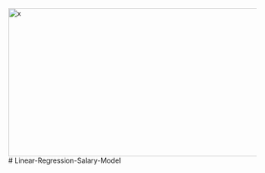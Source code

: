 
<img src="https://www.duperrin.com/wp-content/uploads/2017/05/EMployee-experience-success.jpg" alt="x" width=1200 height=300 >
# Linear-Regression-Salary-Model
